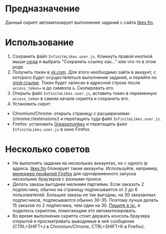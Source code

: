 # Предназначение

Данный скрипт автоматизирует выполнение заданий с сайта [likes.fm](https://likes.fm/).

# Использование

1. Сохранить файл `InfiniteLikes.user.js`. Кликнуть правой кнопкой мыши [сюда](https://github.com/grez911/InfiniteLikes/raw/master/InfiniteLikes.user.js) и выбрать "Сохранить ссылку как..." или что-то в этом роде.
2. Получить токен в [vk.com](https://vk.com). Для этого необходимо зайти в аккаунт, с которого будет осуществляться выполнение заданий, и перейти по [этой ссылке](https://oauth.vk.com/authorize?client_id=3682744&v=5.7&scope=wall,friends,groups,offline&redirect_uri=http://oauth.vk.com/blank.html&display=page&response_type=token). Токен будет записан в адресной строке после `access_token=` и до символа `&`. Скопировать его.
3. Открыть файл `InfiniteLikes.user.js`, вставить токен в переменную `access_token` в самом начале скрипта и сохранить его.
4. Установить скрит:
  * Chromium/Chrome: открыть страницу с расширениями (chrome://extensions/) и перетащить туда файл `InfiniteLikes.user.js`.
  * Firefox: установить [Greasemonkey](https://addons.mozilla.org/ru/firefox/addon/greasemonkey/) и перетащить файл `InfiniteLikes.user.js` в окно Firefox.

# Несколько советов

* Не выполнять задания на нескольких аккаунтах, но с одного ip адреса. [likes.fm](https://likes.fm/) блокирует такие аккаунты. Используйте, например, [менеджер профилей Firefox](https://support.mozilla.org/ru/kb/upravlenie-profilyami) для одновременного запуска нескольких браузеров с разными прокси.
* Делать заказы выгоднее мелкими партиями. Если заказать 2 подписчика, обычно на страницу подписывается от 2 до 6 пользователей. Большие заказы не так выгодны, на 30 заказанных подписчиков, подписывается обычно 30-35. Поэтому лучше делать 15 заказов по 2 подписчика, чем один на 30. [Пишите в лс](https://vk.com/id33333349), я поделюсь скриптом, помогающим это автоматизировать.
* Во время выполнения скрипта стоит держать консоль браузера открытой и просматривать выводимые в неё сообщения (CTRL+SHIFT+J в Chromium/Chrome, CTRL+SHIFT+K в Firefox).

